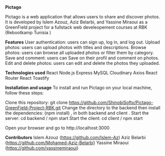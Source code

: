 **Pictago**

Pictago is a web application that allows users to share and discover photos. It is developed by Islem Azouz, Aziz Belarbi, and Yassine Miraoui as a GreenField project for a fullstack web develeopement courses at RBK (Rebootkamp Tunisia )

**Features**
User authentication: users can sign up, log in, and log out.
Upload photos: users can upload photos with titles and descriptions.
Browse photos: users can browse all uploaded photos or filter them by category.
Save and comment: users can Save on their profil and comment on photos.
Edit and delete photos: users can edit and delete the photos they uploaded.

**Technologies used**
React
Node.js
Express
MySQL
Cloudinary
Axios
React Router
React Toastify


**Installation and usage**
To install and run Pictago on your local machine, follow these steps:

Clone this repository: git clone https://github.com/ShinobiSoftx/Pictago-GreenField-Project-RBK.git
Change the directory to the backend then install the dependencies: (npm install) , in both backend and client . 
Start the server: cd backend / npm start
Start the client: cd client / npm start

Open your browser and go to http://localhost:3000


**Contributors**
Islem Azouz (https://github.com/Islem-Az)
Aziz Belarbi (https://github.com/Mohamed-Aziz-Belarbi)
Yassine Miraoui (https://github.com/yassinemiraoui)